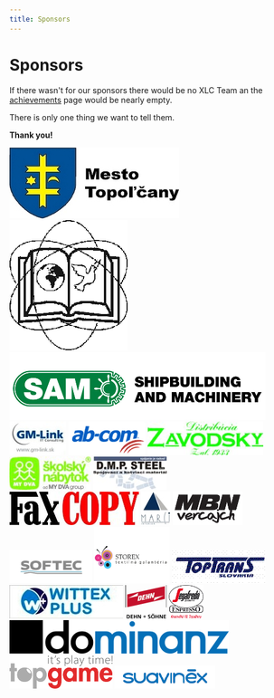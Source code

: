```yaml
---
title: Sponsors 
---
```


# Sponsors

If there wasn't for our sponsors there would be no XLC Team an the
[achievements](/achievements) page would be nearly empty. 

There is only one thing we want to tell them.

**Thank you!**

<div id="sponsors_top">
    <img src="/img/sponsors/topolcany.jpg" alt="Mesto Topoľčany"></img>
    <img src="/img/sponsors/tribecska.png" alt="Základná škola Tribečská"></img>
    <img src="/img/sponsors/sam.png" alt="SAM - Shipbuilding and Machinery"></img>
</div>

<div id="sponsors_scroller">
    <img src="/img/sponsors/gmlink.jpg" alt="GM-Link"></img>
    <img src="/img/sponsors/abcom.jpeg" alt="ab-com shop"></img>
    <img src="/img/sponsors/zavodsky.jpg" alt="Distribúcia Závodský"></img>
    <img src="/img/sponsors/mydva.jpg" alt="My Dva Group"></img>
    <img src="/img/sponsors/dmpsteel.JPG" alt="D.M.P. STEEL"></img>
    <img src="/img/sponsors/faxcopy.jpg" alt="FaxCOPY"></img>
    <img src="/img/sponsors/marci.jpg" alt="Marci"></img>
    <img src="/img/sponsors/mbnvercajch.jpg" alt="MBN vercajch"></img>
    <img src="/img/sponsors/softec.png" alt="SOFTEC"></img>
    <img src="/img/sponsors/storex.png" alt="STOREX"></img>
    <img src="/img/sponsors/toptrans.png" alt="TopTrans"></img>
    <img src="/img/sponsors/wittexplus.JPG" alt="WITTEX PLUS"></img>
    <img src="/img/sponsors/dehnsohne.png" alt="DEHN + SOHNE"></img>
    <img src="/img/sponsors/segafredo.png" alt="Segafredo Topoľčany"></img>
    <img src="/img/sponsors/dominanz.png" alt="Dominanz"></img>
    <img src="/img/sponsors/topgame.png" alt="TopGame"></img>
    <img src="/img/sponsors/suavinex.png" alt="suavinex"></img>
</div>

<script src="/js/libs/imageScroller.js"></script>
<script>
    $(document).ready(function(){ 
        $("#sponsors_scroller").imageScroller( {
       	    direction:'left',
       	    speed:'5000'	
        });
    });
</script>
